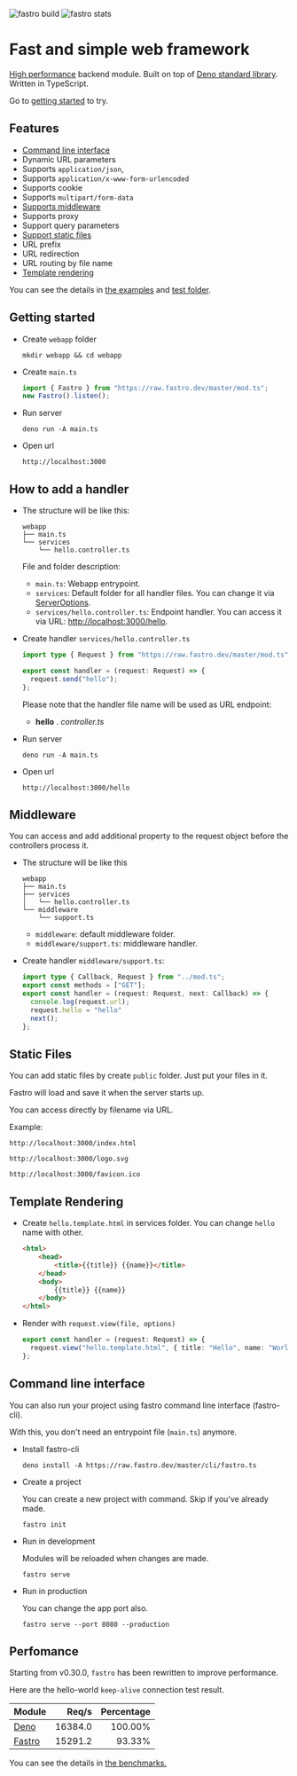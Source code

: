 ![][build] ![][stats]

# Fast and simple web framework

[High performance](#perfomance) backend module. Built on top of [Deno standard library](https://deno.land/std). Written in TypeScript.

Go to [getting started](#getting-started) to try.

## Features
- [Command line interface](#command-line-interface)
- Dynamic URL parameters
- Supports `application/json`, 
- Supports `application/x-www-form-urlencoded`
- Supports cookie
- Supports `multipart/form-data`
- [Supports middleware](#middleware)
- Supports proxy
- Support query parameters
- [Support static files](#static-files)
- URL prefix
- URL redirection
- URL routing by file name
- [Template rendering](#template-rendering)

You can see the details in [the examples](https://github.com/fastrodev/fastro/blob/master/services) and [test folder](https://github.com/fastrodev/fastro/blob/master/test).

## Getting started
- Create `webapp` folder
    ```
    mkdir webapp && cd webapp
    ```
- Create `main.ts`
    ```ts
    import { Fastro } from "https://raw.fastro.dev/master/mod.ts";
    new Fastro().listen();
    ```
- Run server
    ```
    deno run -A main.ts
    ```

- Open url
    ```
    http://localhost:3000
    ```


## How to add a handler
- The structure will be like this:
    ```
    webapp
    ├── main.ts
    └── services
        └── hello.controller.ts
    ```
    
    File and folder description:
    - `main.ts`: Webapp entrypoint.
    - `services`: Default folder for all handler files. You can change it via [ServerOptions](core/types.ts).
    - `services/hello.controller.ts`: Endpoint handler. You can access it via URL: [http://localhost:3000/hello](http://localhost:3000/hello).


- Create handler `services/hello.controller.ts`
    ```ts
    import type { Request } from "https://raw.fastro.dev/master/mod.ts";

    export const handler = (request: Request) => {
      request.send("hello");
    };

    ```

    Please note that the handler file name will be used as URL endpoint:

    - **hello** . *controller.ts*

- Run server
    ```
    deno run -A main.ts
    ```
- Open url
    ```
    http://localhost:3000/hello
    ```
## Middleware

You can access and add additional property to the request object before the controllers process it.

- The structure will be like this
    ```
    webapp
    ├── main.ts
    ├── services
    │   └── hello.controller.ts
    └── middleware
        └── support.ts 
    ```
    - `middleware`: default middleware folder.
    - `middleware/support.ts`: middleware handler.

- Create handler `middleware/support.ts`:
    ```ts
    import type { Callback, Request } from "../mod.ts";
    export const methods = ["GET"];
    export const handler = (request: Request, next: Callback) => {
      console.log(request.url);
      request.hello = "hello"
      next();
    };
    ```
## Static Files
You can add static files by create `public` folder. Just put your files in it. 

Fastro will load and save it when the server starts up. 

You can access directly by filename via URL.

Example: 
```
http://localhost:3000/index.html
```
```
http://localhost:3000/logo.svg
```
```
http://localhost:3000/favicon.ico
```

## Template Rendering

- Create `hello.template.html` in services folder. You can change `hello` name with other.
    ```html
    <html>
        <head>
            <title>{{title}} {{name}}</title>
        </head>
        <body>
            {{title}} {{name}}
        </body>
    </html>
    ```

- Render with `request.view(file, options)`
    ```ts
    export const handler = (request: Request) => {
      request.view("hello.template.html", { title: "Hello", name: "World" });
    };

    ```

## Command line interface

You can also run your project using fastro command line interface (fastro-cli). 

With this, you don't need an entrypoint file (`main.ts`) anymore.

- Install fastro-cli
    ```
    deno install -A https://raw.fastro.dev/master/cli/fastro.ts
    ```

- Create a project

    You can create a new project with command. Skip if you've already made.
    ```
    fastro init
    ```

- Run in development

    Modules will be reloaded when changes are made.

    ```
    fastro serve
    ```
- Run in production

    You can change the app port also.

    ```
    fastro serve --port 8080 --production
    ```

## Perfomance

Starting from v0.30.0, `fastro` has been rewritten to improve performance. 

Here are the hello-world `keep-alive` connection test result.

|Module|Req/s|Percentage|
|--|--:|--:|
|[Deno](https://github.com/fastrodev/fastro/blob/v0.30.5/benchmarks/deno_app.ts)|16384.0|100.00%|
|[Fastro](https://github.com/fastrodev/fastro/blob/v0.30.5/benchmarks/fastro_app.ts)|15291.2|93.33%|

You can see the details in [the benchmarks.](https://github.com/fastrodev/fastro/blob/master/benchmarks)

[build]: https://github.com/fastrodev/fastro/workflows/ci/badge.svg?branch=master "fastro build"
[stats]: https://img.shields.io/endpoint?url=https%3A%2F%2Fraw.fastro.dev%2Fstats "fastro stats"